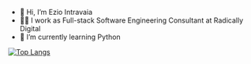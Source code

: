 - 👋 Hi, I’m Ezio Intravaia
- :technologist: I work as Full-stack Software Engineering Consultant at Radically Digital
- 🌱 I’m currently learning Python

[![Top Langs](https://github-readme-stats.vercel.app/api/top-langs/?username=Ezio2994&layout=compact)](https://github.com/anuraghazra/github-readme-stats)

